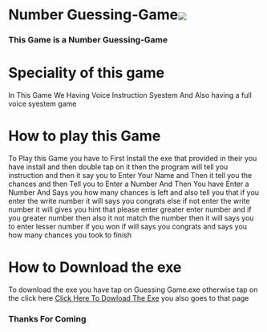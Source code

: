 <h1>Number Guessing-Game<img align="center" src="https://forthebadge.com/images/badges/made-with-python.svg"></h1>
	<h3>This Game is a Number Guessing-Game</h3>
	<h1>Speciality of this game</h1>
	<p>
		In This Game We Having Voice Instruction Syestem And Also having a full voice syestem game
	</p>
	<h1>How to play this Game</h1>
	<p>
		To Play this Game you have to First Install the exe that provided in their you have install and then double tap on it then the program will tell you instruction and then it say you to Enter Your Name and Then it tell you the chances and then Tell you to Enter a Number And Then You have Enter a Number And Says you how many chances is left and also tell you that if you  enter the write number it will says you congrats else if not enter the write number it will gives you hint that please enter greater enter number and if you greater number then also it not match the number then it will says you to enter lesser number if you won if will says you congrats and says you how many chances you took to finish
	</p>
	<h1>How to Download the exe</h1>
	<p>
		To download the exe you have tap on Guessing Game.exe otherwise tap on the click here <a href="https://github.com/AhamedMuhsin/Guessing-Game/blob/master/Guessing%20game.exe">Click Here To Dowload The Exe</a> you also goes to that page
	</p>
	<h3>Thanks For Coming</h3>
